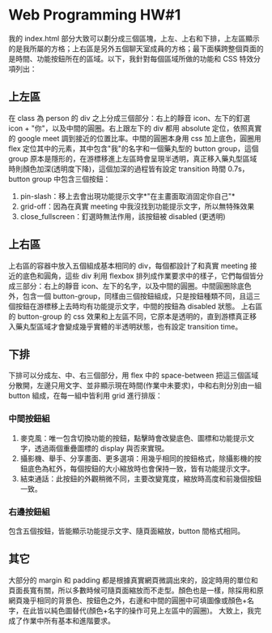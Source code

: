 # Web Programming HW#1

我的 index.html 部分大致可以劃分成三個區塊，上左、上右和下排，上左區顯示的是我所屬的方格；上右區是另外五個聊天室成員的方格；最下面橫跨整個頁面的是時間、功能按鈕所在的區域。以下，我針對每個區域所做的功能和 CSS 特效分項列出：

## 上左區
在 class 為 person 的 div 之上分成三個部分：右上的靜音 icon、左下的釘選 icon + "你"，以及中間的圓圈。右上跟左下的 div 都用 absolute 定位，依照真實的 google meet 調到接近的位置比率。中間的圓圈本身用 css 加上底色，圓圈用 flex 定位其中的元素，其中包含"我"的名字和一個藥丸型的 button group，這個 group 原本是隱形的，在游標移進上左區時會呈現半透明，真正移入藥丸型區域時則顏色加深(透明度下降)，這個加深的過程皆有設定 transition 時間 0.7s，button group 中包含三個按鈕：
 1. pin-slash：移上去會出現功能提示文字*"在主畫面取消固定你自己"*
 2. grid-off：因為在真實 meeting 中我沒找到功能提示文字，所以無特殊效果
 3. close_fullscreen：釘選時無法作用，該按鈕被 disabled (更透明)
 
## 上右區
上右區的容器中放入五個組成基本相同的 div，每個都設計了和真實 meeting 接近的底色和圓角，這些 div 利用 flexbox 排列成作業要求中的樣子，它們每個皆分成三部分：右上的靜音 icon、左下的名字，以及中間的圓圈。中間圓圈除底色外，包含一個 button-group，同樣由三個按鈕組成，只是按鈕種類不同，且這三個按鈕在游標移上去時均有功能提示文字，中間的按鈕為 disabled 狀態。
上右區的 button-group 的 css 效果和上左區不同，它原本是透明的，直到游標真正移入藥丸型區域才會變成幾乎實體的半透明狀態，也有設定 transition time。

## 下排
下排可以分成左、中、右三個部分，用 flex 中的 space-between 把這三個區域分散開，左邊只用文字、並非顯示現在時間(作業中未要求)，中和右則分別由一組 button 組成，在每一組中皆利用 grid 進行排版：
### 中間按鈕組
1. 麥克風：唯一包含切換功能的按鈕，點擊時會改變底色、圖標和功能提示文字，透過兩個重疊圖標的 display 與否來實現。
2. 攝影機、舉手、分享畫面、更多選項：用幾乎相同的按鈕格式，除攝影機的按鈕底色為紅外，每個按鈕的大小縮放時也會保持一致，皆有功能提示文字。
3. 結束通話：此按鈕的外觀稍微不同，主要改變寬度，縮放時高度和前幾個按鈕一致。

### 右邊按鈕組
包含五個按鈕，皆能顯示功能提示文字、隨頁面縮放，button 間格式相同。

## 其它
大部分的 margin 和 padding 都是根據真實網頁微調出來的，設定時用的單位和頁面長寬有關，所以多數時候可隨頁面縮放而不走型。顏色也是一樣，除採用和原網頁幾乎相同的背景色、按鈕色之外，右邊和中間的圓圈中可填圖像或顏色+名字，在此皆以純色圖替代(顏色+名字的操作可見上左區中的圓圈)。
大致上，我完成了作業中所有基本和進階要求。

